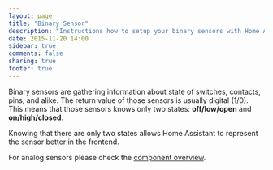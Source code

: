```yaml
---
layout: page
title: "Binary Sensor"
description: "Instructions how to setup your binary sensors with Home Assistant."
date: 2015-11-20 14:00
sidebar: true
comments: false
sharing: true
footer: true
---
```


Binary sensors are gathering information about state of switches, contacts, pins, and alike. The return value of those sensors is usually digital (1/0). This means that those sensors knows only two states: **off/low/open** and **on/high/closed**.

Knowing that there are only two states allows Home Assistant to represent the sensor better in the frontend.

For analog sensors please check the [component overview](https://home-assistant.io/components/#sensor).
